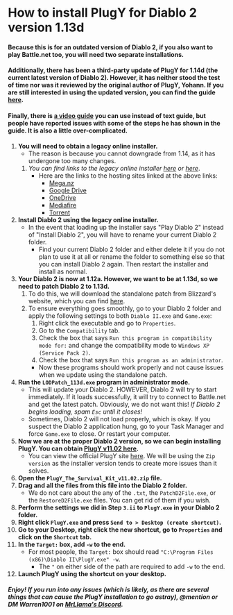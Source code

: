 # How to install PlugY for Diablo 2 version 1.13d


#### Because this is for an outdated version of Diablo 2, if you also want to play Battle.net too, you will need two separate installations.

#### Additionally, there has been a third-party update of PlugY for 1.14d (the current latest version of Diablo 2). However, it has neither stood the test of time nor was it reviewed by the original author of PlugY, Yohann. If you are still interested in using the updated version, you can find the guide [here](https://github.com/Warren1001/MrLlamaSCStreamInfo/blob/master/PlugY1.14InstallGuide.md).

#### Finally, there is [a video guide](https://www.youtube.com/watch?v=czO1LYKytG8) you can use instead of text guide, but people have reported issues with some of the steps he has shown in the guide. It is also a little over-complicated.


1. **You will need to obtain a legacy online installer.**
	- The reason is because you cannot downgrade from 1.14, as it has undergone too many changes.
	1. *You can find links to the legacy online installer [here](https://www.reddit.com/r/pathofdiablo/comments/4b48oz/how_to_download_and_install_version_113/d160fdh/) or [here](https://www.reddit.com/r/slashdiablo/wiki/index/setup)*.
		- Here are the links to the hosting sites linked at the above links:
			- [Mega.nz](https://mega.nz/#!e9thyD6A!ExGJuZUtvRJ2c8DrxSL0ihCouh-ARbdVxODXIqVt3dc)
			- [Google Drive](https://drive.google.com/file/d/0BwtmRlAuN2x8X2FoWmhoR2pWQ2s/view)
			- [OneDrive](https://onedrive.live.com/redir?resid=C9512C8BBA34920C!1795&authkey=!AHKYNghIssoWWVs&ithint=file%2czip)
			- [Mediafire](http://www.mediafire.com/file/51r3c5s6hezsruz/DiabloII_113c_Installer.zip/file)
			- [Torrent](https://cdn.discordapp.com/attachments/157962768534863872/160784109642186753/DiabloII_113c_Installer.zip.torrent)
2. **Install Diablo 2 using the legacy online installer.**
	- In the event that loading up the installer says "Play Diablo 2" instead of "Install Diablo 2", you will have to rename your current Diablo 2 folder.
		- Find your current Diablo 2 folder and either delete it if you do not plan to use it at all or rename the folder to something else so that you can install Diablo 2 again. Then restart the installer and install as normal.
3. **Your Diablo 2 is now at 1.12a. However, we want to be at 1.13d, so we need to patch Diablo 2 to 1.13d.**
	1. To do this, we will download the standalone patch from Blizzard's website, which you can find [here](http://ftp.blizzard.com/pub/diablo2exp/patches/PC/LODPatch_113d.exe).
	2. To ensure everything goes smoothly, go to your Diablo 2 folder and apply the following settings to both `Diablo II.exe` and `Game.exe`:
		1. Right click the executable and go to `Properties`.
		2. Go to the `Compatibility` tab.
		3. Check the box that says `Run this program in compatibility mode for:` and change the compatibility mode to `Windows XP (Service Pack 2)`.
		4. Check the box that says `Run this program as an administrator`.
		- Now these programs should work properly and not cause issues when we update using the standalone patch.
4. **Run the `LODPatch_113d.exe` program in administrator mode.**
	- This will update your Diablo 2. HOWEVER, Diablo 2 will try to start immediately. If it loads successfully, it will try to connect to Battle.net and get the latest patch. Obviously, we do not want this! *If Diablo 2 begins loading, spam `Esc` until it closes!*
	- Sometimes, Diablo 2 will not load properly, which is okay. If you suspect the Diablo 2 application hung, go to your Task Manager and force `Game.exe` to close. Or restart your computer.
5. **Now we are at the proper Diablo 2 version, so we can begin installing PlugY. You can obtain [PlugY v11.02 here](http://plugy.free.fr/PlugY_The_Survival_Kit_v11.02.zip).**
	- You can view the official PlugY site [here](http://plugy.free.fr/). We will be using the `Zip version` as the installer version tends to create more issues than it solves.
6. **Open the `PlugY_The_Survival_Kit_v11.02.zip` file.**
7. **Drag and all the files from this file into the Diablo 2 folder.**
	- We do not care about the any of the `.txt`, the `PatchD2File.exe`, or the `RestoreD2File.exe` files. You can get rid of them if you wish.
8. **Perform the settings we did in Step `3.ii` to `PlugY.exe` in your Diablo 2 folder.**
9. **Right click `PlugY.exe` and press `Send to > Desktop (create shortcut)`.**
10. **Go to your Desktop, right click the new shortcut, go to `Properties` and click on the `Shortcut` tab.**
11. **In the `Target:` box, add `-w` to the end.**
	- For most people, the `Target:` box should read `"C:\Program Files (x86)\Diablo II\PlugY.exe" -w`.
		- The `"` on either side of the path are required to add `-w` to the end.
12. **Launch PlugY using the shortcut on your desktop.**

##### Enjoy! If you run into any issues (which is likely, as there are several things that can cause the PlugY installation to go astray), @mention or DM Warren1001 on [MrLlama's Discord](https://discord.gg/BePVw9e).	
